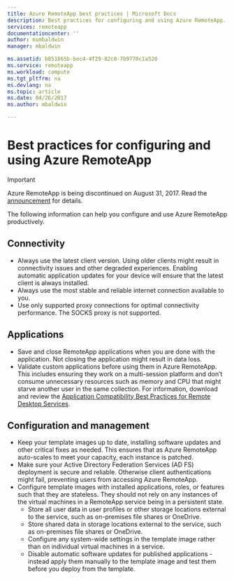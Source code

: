```yaml
---
title: Azure RemoteApp best practices | Microsoft Docs
description: Best practices for configuring and using Azure RemoteApp.
services: remoteapp
documentationcenter: ''
author: msmbaldwin
manager: mbaldwin

ms.assetid: b851865b-bec4-4f29-82c0-7b9770c1a520
ms.service: remoteapp
ms.workload: compute
ms.tgt_pltfrm: na
ms.devlang: na
ms.topic: article
ms.date: 04/26/2017
ms.author: mbaldwin

---
```

# Best practices for configuring and using Azure RemoteApp
> [!IMPORTANT]
> Azure RemoteApp is being discontinued on August 31, 2017. Read the [announcement](https://blogs.technet.microsoft.com/enterprisemobility/2016/08/12/application-remoting-and-the-cloud/) for details.
> 
> 

The following information can help you configure and use Azure RemoteApp productively.

## Connectivity
* Always use the latest client version. Using older clients might result in connectivity issues and other degraded experiences. Enabling automatic application updates for your device will ensure that the latest client is always installed.
* Always use the most stable and reliable internet connection available to you.  
* Use only supported proxy connections for optimal connectivity performance.  The SOCKS proxy is not supported.

## Applications
* Save and close RemoteApp applications when you are done with the application. Not closing the application might result in data loss.
* Validate custom applications before using them in Azure RemoteApp. This includes ensuring they work on a multi-session platform and don’t consume unnecessary resources such as memory and CPU that might starve another user in the same collection. For information, download and review the [Application Compatibility Best Practices for Remote Desktop Services](http://www.dabcc.com/resources/Application%20Compatibility%20Best%20Practices%20for%20Remote%20Desktop%20Services.pdf).

## Configuration and management
* Keep your template images up to date, installing software updates and other critical fixes as needed. This ensures that as Azure RemoteApp auto-scales to meet your capacity, each instance is patched.  
* Make sure your Active Directory Federation Services (AD FS) deployment is secure and reliable. Otherwise client authentications might fail, preventing users from accessing Azure RemoteApp.
* Configure template images with installed applications, roles, or features such that they are stateless. They should not rely on any instances of the virtual machines in a RemoteApp service being in a persistent state.
  * Store all user data in user profiles or other storage locations external to the service, such as on-premises file shares or OneDrive.
  * Store shared data in storage locations external to the service, such as on-premises file shares or OneDrive.
  * Configure any system-wide settings in the template image rather than on individual virtual machines in a service.
  * Disable automatic software updates for published applications - instead apply them manually to the template image and test them before you deploy  from the template.

